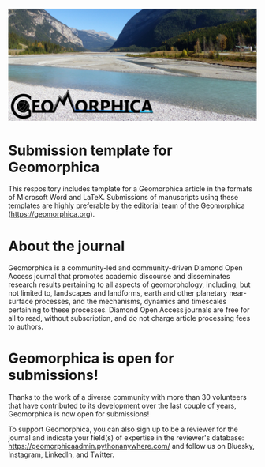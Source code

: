 ![alt text](homepageImage_en_US.png)

# Submission template for Geomorphica
This respository includes template for a Geomorphica article in the formats of Microsoft Word and LaTeX. Submissions of manuscripts using these templates are highly preferable by the editorial team of the Geomorphica (https://geomorphica.org).

# About the journal
Geomorphica is a community-led and community-driven Diamond Open Access journal that promotes academic discourse and disseminates research results pertaining to all aspects of geomorphology, including, but not limited to, landscapes and landforms, earth and other planetary near-surface processes, and the mechanisms, dynamics and timescales pertaining to these processes. Diamond Open Access journals are free for all to read, without subscription, and do not charge article processing fees to authors.

# Geomorphica is open for submissions!

Thanks to the work of a diverse community with more than 30 volunteers that have contributed to its development over the last couple of years, Geomorphica is now open for submissions!

To support Geomorphica, you can also sign up to be a reviewer for the journal and indicate your field(s) of expertise in the reviewer's database: https://geomorphicaadmin.pythonanywhere.com/ and follow us on Bluesky, Instagram, LinkedIn, and Twitter.
